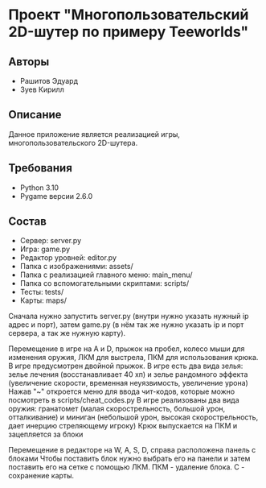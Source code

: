 # Проект "Многопользовательский 2D-шутер по примеру Teeworlds"

## Авторы
* Рашитов Эдуард
* Зуев Кирилл

## Описание
Данное приложение является реализацией игры, многопользовательского 2D-шутера.

## Требования
* Python 3.10
* Pygame версии 2.6.0

## Состав
* Сервер: server.py
* Игра: game.py
* Редактор уровней: editor.py
* Папка с изображениями: assets/
* Папка с реализацией главного меню: main_menu/
* Папка со вспомогательными скриптами: scripts/
* Тесты: tests/
* Карты: maps/

Сначала нужно запустить server.py (внутри нужно указать нужный ip адрес и порт),
затем game.py (в нём так же нужно указать ip и порт сервера, а так же нужную карту).

Перемещение в игре на A и D, прыжок на пробел, колесо мыши для изменения оружия, ЛКМ для выстрела, ПКМ для использования крюка. В игре предусмотрен двойной прыжок.
В игре есть два вида зелья: зелье лечения (восстанавливает 40 хп) и зелье рандомного эффекта (увеличение скорости, временная неуязвимость, увеличение урона)
Нажав "~" откроется меню для ввода чит-кодов, которые можно посмотреть в scripts/cheat_codes.py
В игре реализованы два вида оружия: гранатомет (малая скорострельность, большой урон, отталкивание) и миниган (небольшой урон, высокая скорострельность, дает инерцию стреляющему игроку)
Крюк выпускается на ПКМ и зацепляется за блоки

Перемещение в редакторе на W, A, S, D, справа расположена панель с блоками
Чтобы поставить блок нужно выбрать его на панели и затем поставить его на сетке с помощью ЛКМ. ПКМ - удаление блока.
C - сохранение карты.

